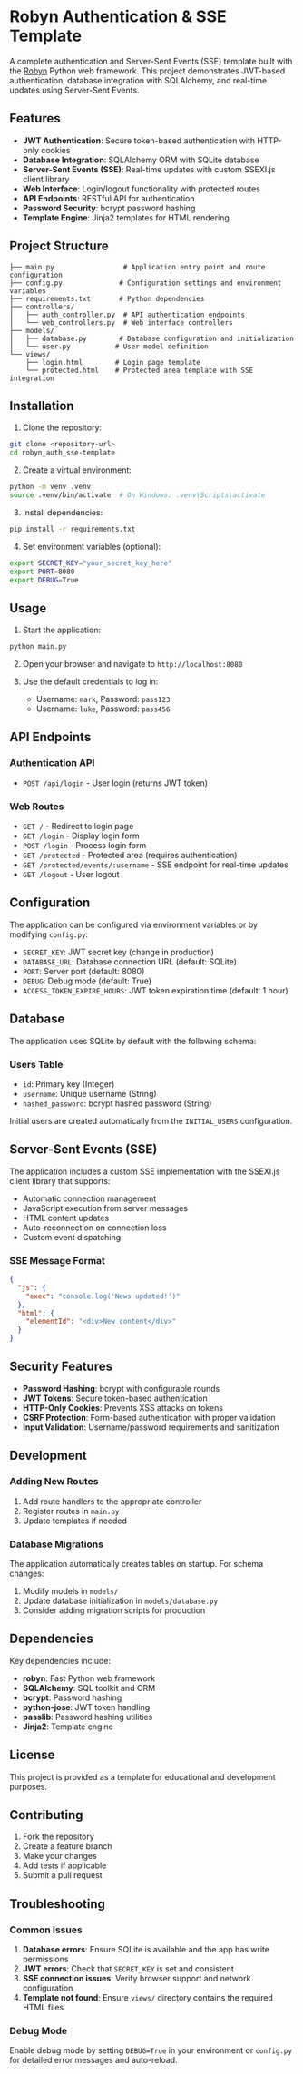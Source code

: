 # Robyn Authentication & SSE Template

A complete authentication and Server-Sent Events (SSE) template built with the [Robyn](https://github.com/sansyrox/robyn) Python web framework. This project demonstrates JWT-based authentication, database integration with SQLAlchemy, and real-time updates using Server-Sent Events.

## Features

- **JWT Authentication**: Secure token-based authentication with HTTP-only cookies
- **Database Integration**: SQLAlchemy ORM with SQLite database
- **Server-Sent Events (SSE)**: Real-time updates with custom SSEXI.js client library
- **Web Interface**: Login/logout functionality with protected routes
- **API Endpoints**: RESTful API for authentication
- **Password Security**: bcrypt password hashing
- **Template Engine**: Jinja2 templates for HTML rendering

## Project Structure

```
├── main.py                 # Application entry point and route configuration
├── config.py              # Configuration settings and environment variables
├── requirements.txt       # Python dependencies
├── controllers/
│   ├── auth_controller.py  # API authentication endpoints
│   └── web_controllers.py  # Web interface controllers
├── models/
│   ├── database.py        # Database configuration and initialization
│   └── user.py           # User model definition
└── views/
    ├── login.html        # Login page template
    └── protected.html    # Protected area template with SSE integration
```

## Installation

1. Clone the repository:
```bash
git clone <repository-url>
cd robyn_auth_sse-template
```

2. Create a virtual environment:
```bash
python -m venv .venv
source .venv/bin/activate  # On Windows: .venv\Scripts\activate
```

3. Install dependencies:
```bash
pip install -r requirements.txt
```

4. Set environment variables (optional):
```bash
export SECRET_KEY="your_secret_key_here"
export PORT=8080
export DEBUG=True
```

## Usage

1. Start the application:
```bash
python main.py
```

2. Open your browser and navigate to `http://localhost:8080`

3. Use the default credentials to log in:
   - Username: `mark`, Password: `pass123`
   - Username: `luke`, Password: `pass456`

## API Endpoints

### Authentication API
- `POST /api/login` - User login (returns JWT token)

### Web Routes
- `GET /` - Redirect to login page
- `GET /login` - Display login form
- `POST /login` - Process login form
- `GET /protected` - Protected area (requires authentication)
- `GET /protected/events/:username` - SSE endpoint for real-time updates
- `GET /logout` - User logout

## Configuration

The application can be configured via environment variables or by modifying `config.py`:

- `SECRET_KEY`: JWT secret key (change in production)
- `DATABASE_URL`: Database connection URL (default: SQLite)
- `PORT`: Server port (default: 8080)
- `DEBUG`: Debug mode (default: True)
- `ACCESS_TOKEN_EXPIRE_HOURS`: JWT token expiration time (default: 1 hour)

## Database

The application uses SQLite by default with the following schema:

### Users Table
- `id`: Primary key (Integer)
- `username`: Unique username (String)
- `hashed_password`: bcrypt hashed password (String)

Initial users are created automatically from the `INITIAL_USERS` configuration.

## Server-Sent Events (SSE)

The application includes a custom SSE implementation with the SSEXI.js client library that supports:

- Automatic connection management
- JavaScript execution from server messages
- HTML content updates
- Auto-reconnection on connection loss
- Custom event dispatching

### SSE Message Format

```json
{
  "js": {
    "exec": "console.log('News updated!')"
  },
  "html": {
    "elementId": "<div>New content</div>"
  }
}
```

## Security Features

- **Password Hashing**: bcrypt with configurable rounds
- **JWT Tokens**: Secure token-based authentication
- **HTTP-Only Cookies**: Prevents XSS attacks on tokens
- **CSRF Protection**: Form-based authentication with proper validation
- **Input Validation**: Username/password requirements and sanitization

## Development

### Adding New Routes

1. Add route handlers to the appropriate controller
2. Register routes in `main.py`
3. Update templates if needed

### Database Migrations

The application automatically creates tables on startup. For schema changes:

1. Modify models in `models/`
2. Update database initialization in `models/database.py`
3. Consider adding migration scripts for production

## Dependencies

Key dependencies include:

- **robyn**: Fast Python web framework
- **SQLAlchemy**: SQL toolkit and ORM
- **bcrypt**: Password hashing
- **python-jose**: JWT token handling
- **passlib**: Password hashing utilities
- **Jinja2**: Template engine

## License

This project is provided as a template for educational and development purposes.

## Contributing

1. Fork the repository
2. Create a feature branch
3. Make your changes
4. Add tests if applicable
5. Submit a pull request

## Troubleshooting

### Common Issues

1. **Database errors**: Ensure SQLite is available and the app has write permissions
2. **JWT errors**: Check that `SECRET_KEY` is set and consistent
3. **SSE connection issues**: Verify browser support and network configuration
4. **Template not found**: Ensure `views/` directory contains the required HTML files

### Debug Mode

Enable debug mode by setting `DEBUG=True` in your environment or `config.py` for detailed error messages and auto-reload.